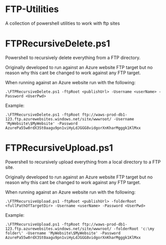 FTP-Utilities
=============

A collection of powershell utilities to work with ftp sites


FTPRecursiveDelete.ps1
======================

Powershell to recursively delete everything from a FTP directory.

Originally developed to run against an Azure website FTP target but no reason why this cant be changed to work against any FTP target.

When running against an Azure website run with the following:
```
.\FTPRecursiveDelete.ps1 -ftpRoot <publishUrl> -Username <userName> -Password <UserPwd>
```
Example:
``` 
.\FTPRecursiveDelete.ps1 -ftpRoot ftp://waws-prod-db1-123.ftp.azurewebsites.windows.net/site/wwwroot/ -Username 'MyWebsite\$MyWebsite' -Password AzurePa55w0rdX3St0aagu9pn1viHyLdJGGG8vidgorXnKharMgggk1KlMxx
```


FTPRecursiveUpload.ps1
======================

Powershell to recursively upload everything from a local directory to a FTP site.

Originally developed to run against an Azure website FTP target but no reason why this cant be changed to work against any FTP target.

When running against an Azure website run with the following:
```
.\FTPRecursiveUpload.ps1 -ftpRoot <publishUrl> -folderRoot <fullPathOfTargetDir> -Username <userName> -Password <UserPwd>
```
Example:
``` 
.\FTPRecursiveUpload.ps1 -ftpRoot ftp://waws-prod-db1-123.ftp.azurewebsites.windows.net/site/wwwroot/ -folderRoot 'c:\my folder\' -Username 'MyWebsite\$MyWebsite' -Password AzurePa55w0rdX3St0aagu9pn1viHyLdJGGG8vidgorXnKharMgggk1KlMxx
```
